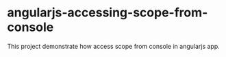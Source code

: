 # angularjs-accessing-scope-from-console

This project demonstrate how access scope from console in angularjs app.	